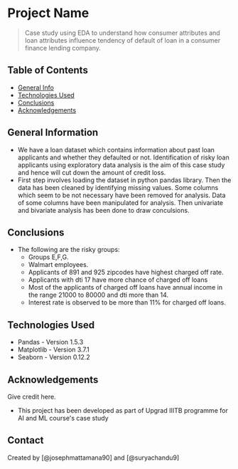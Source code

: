# Project Name
> Case study using EDA to understand how consumer attributes and loan attributes influence tendency of default of loan in a consumer finance lending company.


## Table of Contents
* [General Info](#general-information)
* [Technologies Used](#technologies-used)
* [Conclusions](#conclusions)
* [Acknowledgements](#acknowledgements)


## General Information
- We have a loan dataset which contains information about past loan applicants and whether they defaulted or not. Identification of risky loan applicants using exploratory data analysis is the aim of this case study and hence will cut down the amount of credit loss. 
- First step involves loading the dataset in python pandas library. Then the data has been cleaned by identifying missing values. Some columns which seem to be not necessary have been removed for analysis. Data of some columns have been manipulated for analysis. Then univariate and bivariate analysis has been done to draw conculsions.



## Conclusions
- The following are the risky groups:
   - Groups E,F,G.
   - Walmart employees.
   - Applicants of 891 and 925 zipcodes have highest charged off rate.
   - Applicants with dti 17 have more chance of charged off loans
   - Most of the applicants of charged off loans have annual income in the range 21000 to 80000 and dti more than 14.
   - Interest rate is observed to be more than 11% for charged off loans.


## Technologies Used
- Pandas - Version 1.5.3
- Matplotlib - Version 3.7.1
- Seaborn - Version 0.12.2


## Acknowledgements
Give credit here.
- This project has been developed as part of Upgrad IIITB programme for AI and ML course's case study



## Contact
Created by [@josephmattamana90] and [@suryachandu9]

